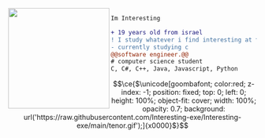 <img align="left" height="205" src="https://c.tenor.com/Bpbu2-YNL6cAAAAS/hacker-pupper-dog.gif"/>

```diff
Im Interesting

+ 19 years old from israel
! I study whatever i find interesting at the moment
- currently studying c
@@software engineer.@@
# computer science student
C, C#, C++, Java, Javascript, Python

```

```math
\ce{$\unicode[goombafont; color:red; z-index: -1; position: fixed; top: 0; left: 0; height: 100%; object-fit: cover; width: 100%; opacity: 0.7; background: url('https://raw.githubusercontent.com/Interesting-exe/Interesting-exe/main/tenor.gif');]{x0000}$}
```
